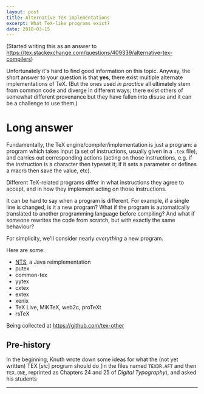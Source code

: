 ```yaml
---
layout: post
title: Alternative TeX implementations
excerpt: What TeX-like programs exist?
date: 2018-03-15
---
```


(Started writing this as an answer to https://tex.stackexchange.com/questions/409339/alternative-tex-compilers)

Unfortunately it's hard to find good information on this topic. Anyway, the short answer to your question is that **yes**, there exist multiple alternate implementations of TeX. (But the ones used *in practice* all ultimately stem from common code and diverge in different ways; there exist others of somewhat different provenance but they have fallen into disuse and it can be a challenge to use them.)

# Long answer

Fundamentally, the TeX engine/compiler/implementation is just a program: a program which takes input (a set of instructions, usually given in a `.tex` file), and carries out corresponding actions (acting on those instructions, e.g. if the instruction is a character then typeset it; if it sets a parameter or defines a macro then save the value, etc).

Different TeX-related programs differ in what instructions they agree to accept, and in how they implement acting on those instructions.

It can be hard to say when a program is different. For example, if a single line is changed, is it a new program? What if the program is automatically translated to another programming language before compiling? And what if someone rewrites the code from scratch, but with exactly the same behaviour?

For simplicity, we'll consider nearly *everything* a new program.

Here are some:

* [NTS](https://tex.stackexchange.com/questions/385645/is-nts-new-typesetting-system-the-java-implementation-of-tex-usable-today), a Java reimplementation
* putex
* common-tex
* yytex
* cxtex
* extex
* xenix
* TeX Live, MiKTeX, web2c, proTeXt
* rsTeX

Being collected at https://github.com/tex-other 

## Pre-history
In the beginning, Knuth wrote down some ideas for what the (not yet written) TEX [*sic*] program should do (in the files named `TEXDR.AFT` and then `TEX.ONE`, reprinted as Chapters 24 and 25 of *Digital Typography*), and asked his students

----
